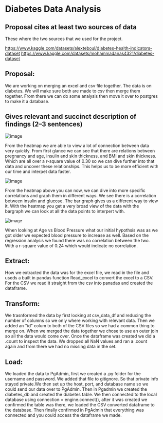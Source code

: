 # Diabetes Data Analysis

## Proposal cites at least two sources of data

  These where the two sources that we used for the project.
  
  
https://www.kaggle.com/datasets/alexteboul/diabetes-health-indicators-dataset
https://www.kaggle.com/datasets/mohammadanas4321/diabetes-dataset
   
   
## Proposal:
We are working on merging an excel and csv file together. The data is on diabetes. We will make sure both are made to csv then merge them together. From there we can do some analysis then move it over to postgres to make it a database.
    

## Gives relevant and succinct description of findings (2–3 sentences)
![image](https://user-images.githubusercontent.com/100813963/173157523-1b9d1114-2819-499c-97a2-b3694cf76387.png)


From the heatmap we are able to view a lot of connection between data very quickly. From first glance we can see that there are relations between pregnancy and age, insulin and skin thickness, and BMI and skin thickness. Which are all over a r-square value of 0.30 so we can dive further into that data and uncover these relationships. This helps us to be more efficient with our time and interpet data faster. 


![image](https://user-images.githubusercontent.com/100813963/173157410-e1a059cd-449f-4d53-b752-0fae6da5b383.png)


From the heatmap above you can now, we can dive into more specific correlations and graph them in different ways. We see there is a correlation between insulin and glucose. The bar graph gives us a different way to view it. With the heatmap you get a very broad view of the data with the bargraph we can look at all the data points to interpert with.


![image](https://user-images.githubusercontent.com/100813963/173157139-ee0ba6df-ce80-41eb-bacd-a68f9a49aec1.png)


When looking at Age vs Blood Pressure what our initial hypothsis was as we got older we expected blood pressure to increase as well. Based on the regression analysis we found there was no correlation between the two. With a r-square value of 0.24 which would indicate no correlation.  

## Extract: 
How we extracted the data was for the excel file, we read in the file and useds a built in pandas function Read_excel to convert the excel to a CSV.
For the CSV we read it straight from the csv into panadas and created the dataframe.

## Transform: 
We trasnformed the data by first looking at csv_data_df and reducing the number of columns so we only where working with relevant data. Then we added an "id" colum to both of the CSV files so we had a common thing to merge on. When we merged the data together we chose to use an outer join so all the data would come over. Once the dataframe was created we did a .count to inspect the data. We dropped all NaN values and ran a .count again and from there we had no missing data in the set.

## Load: 
We loaded the data to PgAdmin, first we created a .py folder for the username and password. We added that file to gitignore. So that private info stayed private.We then set up the host, port, and database name so we could send our data over to PgAdmin. Then in Pgadmin we created the diabetes_db and created the diabetes table. We then connected to the local database using connection = engine.connect(), after it was created we confirmed the table was there, we loaded the CSV converted dataframe to the database. Then finally confirmed in PgAdmin that everything was connected and you could access the dataframe we made. 
